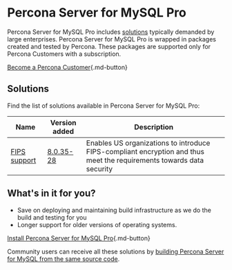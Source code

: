 # Percona Server for MySQL Pro

Percona Server for MySQL Pro includes [solutions](#solutions) typically demanded by large enterprises. Percona Server for MySQL Pro is wrapped in packages created and tested by Percona. These packages are supported only for Percona Customers with a subscription.

[Become a Percona Customer](https://www.percona.com/about/contact){.md-button}

## Solutions

Find the list of solutions available in Percona Server for MySQL Pro:

| Name                                | Version added | Description  | 
| ----------------------------------- | ------------- | -------------
| [FIPS support ](fips.md)| [8.0.35-28](release_notes/8.0.35-28.md) | Enables US organizations to introduce FIPS-compliant encryption and thus meet the requirements towards data security |

## What's in it for you?

* Save on deploying and maintaining build infrastructure as we do the build and testing for you 
* Longer support for older versions of operating systems.  

[Install Percona Server for MySQL Pro](install-pro.md){.md-button}

Community users can receive all these solutions by [building Percona Server for MySQL from the same source code](compile-percona-server.md).